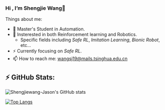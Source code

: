 ### Hi , I’m Shengjie Wang👋

<!--
**Shengjiewang-Jason/Shengjiewang-Jason** is a ✨ _special_ ✨ repository because its `README.md` (this file) appears on your GitHub profile.

Here are some ideas to get you started:

- 🔭 I’m currently working on ...
- 🌱 I’m currently learning ...
- 👯 I’m looking to collaborate on ...
- 🤔 I’m looking for help with ...
- 💬 Ask me about ...
- 📫 How to reach me: ...
- 😄 Pronouns: ...
- ⚡ Fun fact: ...
-->


Things about me:
- 👶 Master's Student in Automation.
- 🔭 Insterested in both Reinforcement learning and Robotics.
  - Specific fields including *Safe RL*, *Imitation Learning*, *Bionic Robot*, etc...
- ⚡ Currently focusing on *Safe RL*.
- 📫 How to reach me: [wangsj19@mails.tsinghua.edu.cn](wangsj19@mails.tsinghua.edu.cn)



## ⚡ GitHub Stats:
<!--
[![Shengjiewang-Jason's GitHub stats](https://github-readme-stats.vercel.app/api?username=Shengjiewang-Jason&show_icons=true&theme=radical&count_private=true)](https://github.com/anuraghazra/github-readme-stats)
-->

![Shengjiewang-Jason's GitHub stats](https://github-readme-stats.vercel.app/api?username=Shengjiewang-Jason&show_icons=true&theme=radical&count_private=true)

<!--
[![Top Langs](https://github-readme-stats.vercel.app/api/top-langs/?username=Shengjiewang-Jason&langs_count=8&)](https://github.com/anuraghazra/github-readme-stats)
-->

[![Top Langs](https://github-readme-stats.vercel.app/api/top-langs/?username=Shengjiewang-Jason&exclude_repo=Shengjiewang-Jason.github.io&layout=compact&count_private=true)](https://github.com/anuraghazra/github-readme-stats)

